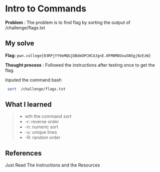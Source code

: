 # Intro to Commands 

**Problem** : The problem is to find flag by sorting the output of /challenge/flags.txt
## My solve

**Flag:** `pwn.college{03RPjYY9eMQGjDBdmOPCHCUJgnE.0FM0MDOxwSN5gjNzEzW}`

**Thought process** :   Followed the instructions after testing once to get the flag.


Inputed the command
bash
```bash
 sort  /challenge/flags.txt


```


## What I learned
> * wth the command *sort*
> * -r: reverse order 
> * -n: numeric sort
> * -u: unique lines 
> * -R: random order


## References 
Just Read The Instructions and the Resources
